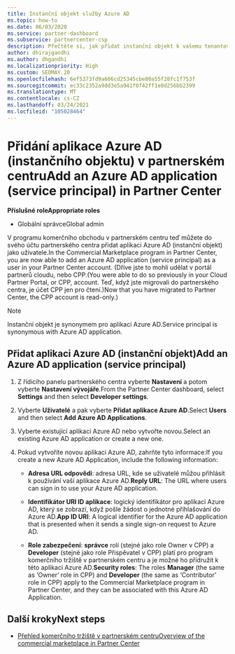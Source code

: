 ```yaml
---
title: Instanční objekt služby Azure AD
ms.topic: how-to
ms.date: 06/03/2020
ms.service: partner-dashboard
ms.subservice: partnercenter-csp
description: Přečtěte si, jak přidat instanční objekt k vašemu tenantovi služby Azure AD. To znamená, že přidání aplikace Azure AD (instančního objektu) v partnerském centru.
author: dhirajgandhi
ms.author: dhgandhi
ms.localizationpriority: High
ms.custom: SEOMAY.20
ms.openlocfilehash: 6ef5373fd9a606cd25345cbe80a55f28fc1f753f
ms.sourcegitcommit: ec33c2352a9dd3e5a941f0f42ff1e8d256bb2399
ms.translationtype: MT
ms.contentlocale: cs-CZ
ms.lasthandoff: 03/24/2021
ms.locfileid: "105028464"
---
```

# <a name="add-an-azure-ad-application-service-principal-in-partner-center"></a><span data-ttu-id="24d43-104">Přidání aplikace Azure AD (instančního objektu) v partnerském centru</span><span class="sxs-lookup"><span data-stu-id="24d43-104">Add an Azure AD application (service principal) in Partner Center</span></span>

<span data-ttu-id="24d43-105">**Příslušné role**</span><span class="sxs-lookup"><span data-stu-id="24d43-105">**Appropriate roles**</span></span>

- <span data-ttu-id="24d43-106">Globální správce</span><span class="sxs-lookup"><span data-stu-id="24d43-106">Global admin</span></span>

<span data-ttu-id="24d43-107">V programu komerčního obchodu v partnerském centru teď můžete do svého účtu partnerského centra přidat aplikaci Azure AD (instanční objekt) jako uživatele.</span><span class="sxs-lookup"><span data-stu-id="24d43-107">In the Commercial Marketplace program in Partner Center, you are now able to add an Azure AD application (service principal) as a user in your Partner Center account.</span></span> <span data-ttu-id="24d43-108">(Dříve jste to mohli udělat v portál partnerů cloudu, nebo CPP.</span><span class="sxs-lookup"><span data-stu-id="24d43-108">(You were able to do so previously in your Cloud Partner Portal, or CPP, account.</span></span> <span data-ttu-id="24d43-109">Teď, když jste migrovali do partnerského centra, je účet CPP jen pro čtení.)</span><span class="sxs-lookup"><span data-stu-id="24d43-109">Now that you have migrated to Partner Center, the CPP account is read-only.)</span></span>
 
>[!Note] 
><span data-ttu-id="24d43-110">Instanční objekt je synonymem pro aplikaci Azure AD.</span><span class="sxs-lookup"><span data-stu-id="24d43-110">Service principal is synonymous with Azure AD application.</span></span>

## <a name="add-an-azure-ad-application-service-principal"></a><span data-ttu-id="24d43-111">Přidat aplikaci Azure AD (instanční objekt)</span><span class="sxs-lookup"><span data-stu-id="24d43-111">Add an Azure AD application (service principal)</span></span>

1. <span data-ttu-id="24d43-112">Z řídicího panelu partnerského centra vyberte **Nastavení** a potom vyberte **Nastavení vývojáře**.</span><span class="sxs-lookup"><span data-stu-id="24d43-112">From the Partner Center dashboard, select **Settings** and then select **Developer settings**.</span></span>

2. <span data-ttu-id="24d43-113">Vyberte **Uživatelé** a pak vyberte **Přidat aplikace Azure AD**.</span><span class="sxs-lookup"><span data-stu-id="24d43-113">Select **Users** and then select **Add Azure AD Applications**.</span></span>

3. <span data-ttu-id="24d43-114">Vyberte existující aplikaci Azure AD nebo vytvořte novou.</span><span class="sxs-lookup"><span data-stu-id="24d43-114">Select an existing Azure AD application or create a new one.</span></span>

4. <span data-ttu-id="24d43-115">Pokud vytvoříte novou aplikaci Azure AD, zahrňte tyto informace:</span><span class="sxs-lookup"><span data-stu-id="24d43-115">If you create a new Azure AD Application, include the following information:</span></span>  

   - <span data-ttu-id="24d43-116">**Adresa URL odpovědi**: adresa URL, kde se uživatelé můžou přihlásit k používání vaší aplikace Azure AD.</span><span class="sxs-lookup"><span data-stu-id="24d43-116">**Reply URL**: The URL where users can sign in to use your Azure AD application.</span></span>

   - <span data-ttu-id="24d43-117">**Identifikátor URI ID aplikace**: logický identifikátor pro aplikaci Azure AD, který se zobrazí, když pošle žádost o jednotné přihlašování do Azure AD.</span><span class="sxs-lookup"><span data-stu-id="24d43-117">**App ID URI**: A logical identifier for the Azure AD application that is presented when it sends a single sign-on request to Azure AD.</span></span>

   - <span data-ttu-id="24d43-118">**Role zabezpečení**: **správce** rolí (stejné jako role Owner v CPP) a **Developer** (stejné jako role Přispěvatel v CPP) platí pro program komerčního tržiště v partnerském centru a je možné ho přidružit k této aplikaci Azure AD.</span><span class="sxs-lookup"><span data-stu-id="24d43-118">**Security roles**: The roles **Manager** (the same as  ‘Owner’ role in CPP) and **Developer** (the same as ‘Contributor’ role in CPP) apply to the Commercial Marketplace program in Partner Center, and they can be associated with this Azure AD Application.</span></span>  

## <a name="next-steps"></a><span data-ttu-id="24d43-119">Další kroky</span><span class="sxs-lookup"><span data-stu-id="24d43-119">Next steps</span></span>

- [<span data-ttu-id="24d43-120">Přehled komerčního tržiště v partnerském centru</span><span class="sxs-lookup"><span data-stu-id="24d43-120">Overview of the commercial marketplace in Partner Center</span></span>](csp-commercial-marketplace-overview.md)